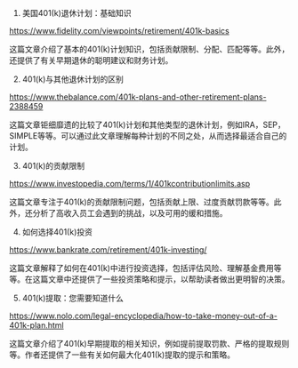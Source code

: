 

1. 美国401(k)退休计划：基础知识

https://www.fidelity.com/viewpoints/retirement/401k-basics

这篇文章介绍了基本的401(k)计划知识，包括贡献限制、分配、匹配等等。此外，还提供了有关早期退休的聪明建议和财务计划。

2. 401(k)与其他退休计划的区别

https://www.thebalance.com/401k-plans-and-other-retirement-plans-2388459

这篇文章钜细靡遗的比较了401(k)计划和其他类型的退休计划，例如IRA，SEP，SIMPLE等等。可以通过此文章理解每种计划的不同之处，从而选择最适合自己的计划。

3. 401(k)的贡献限制

https://www.investopedia.com/terms/1/401kcontributionlimits.asp

这篇文章专注于401(k)的贡献限制问题，包括贡献上限、过度贡献罚款等等。此外，还分析了高收入员工会遇到的挑战，以及可用的缓和措施。

4. 如何选择401(k)投资

https://www.bankrate.com/retirement/401k-investing/

这篇文章解释了如何在401(k)中进行投资选择，包括评估风险、理解基金费用等等。在这篇文章中还提供了一些投资策略和提示，以帮助读者做出更明智的决策。

5. 401(k)提取：您需要知道什么

https://www.nolo.com/legal-encyclopedia/how-to-take-money-out-of-a-401k-plan.html

这篇文章介绍了401(k)早期提取的相关知识，例如提前提取罚款、严格的提取规则等。作者还提供了一些有关如何最大化401(k)提取的提示和策略。